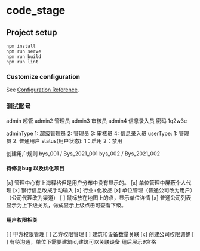 # code_stage

## Project setup
```
npm install
npm run serve
npm run build
npm run lint
```

### Customize configuration
See [Configuration Reference](https://cli.vuejs.org/config/).

### 测试账号
admin 超管  admin2 管理员  admin3 审核员 admin4 信息录入员  密码  1q2w3e


adminType   1: 超级管理员 2: 管理员 3: 审核员 4: 信息录入员
userType:   1: 管理员 2: 普通用户
status(用户状态):     1：启用  2：禁用

创建用户规则
bys_001 / Bys_2021_001
bys_002 / Bys_2021_002

#### 待修复bug 以及优化项目
[x] 管理中心有上海释格但是用户分布中没有显示的。
[x] 单位管理中屏蔽个人代理
[x] 银行信息改成手动输入
[x] 行业+化妆品
[x] 单位管理（普通公司改为用户）（公司代理改为渠道）
[ ] 鼠标放在地图上的点，显示单位详情
[x] 普通公司列表显示为上下级关系，做成显示上级点击可查看下级。


#### 用户权限相关
[ ] 甲方权限管理
[ ] 乙方权限管理
[ ] 建筑和设备数量关联
[x] 创建公司权限调整
[ ] 有待沟通，单位下需要建筑id,建筑可以关联设备 组后展示9宫格
